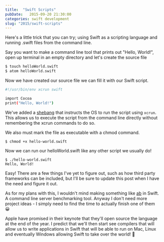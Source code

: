 ```yaml
---
title:  "Swift Scripts"
pubDate:   2015-09-20 21:30:00
categories: swift development
slug: "2015/swift-scripts"
---
```


Here's a little trick that you can try; using Swift as a scripting language and running .swift files from the command line.

Say you want to make a command line tool that prints out "Hello, World!", open up terminal in an empty directory and let's create the source file

```sh
$ touch helloWorld.swift
$ atom helloWorld.swift
```

Now we have created our source file we can fill it with our Swift script.

```sh
#!/usr/bin/env xcrun swift

import Cocoa
print("Hello, World!")
```

We've added a [shebang](https://en.wikipedia.org/wiki/Shebang_(Unix)) that instructs the OS to run the script using `xcrun`. This allows us to execute the script from the command line directly without remembering the xcrun commands to do so.

We also must mark the file as executable with a chmod command.

	$ chmod +x hello-world.swift

Now we can run our helloWorld.swift like any other script we usually do!

	$ ./hello-world.swift
	Hello, World!

Easy! There are a few things I've yet to figure out, such as how third party frameworks can be included, but I'll be sure to update this post when I have the need and figure it out.

As for my plans with this, I wouldn't mind making something like [ab](http://httpd.apache.org/docs/2.0/programs/ab.html) in Swift. A command line server benchmarking tool. Anyway I don't need more project ideas - I simply need to find the time to actually finish one of them 😀

Apple have promised in their keynote that they'll open source the language at the end of the year. I predict that we'll then start see compilers that will allow us to write applications in Swift that will be able to run on Mac, Linux and eventually Windows allowing Swift to take over the world! 🌟
